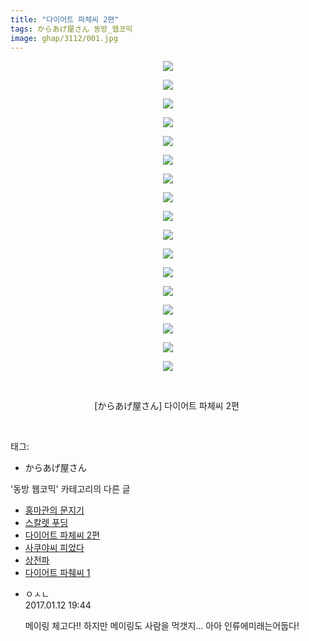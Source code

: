 ```yaml
---
title: "다이어트 파체씨 2편"
tags: からあげ屋さん 동방_웹코믹
image: ghap/3112/001.jpg
---
```

<div class="article">
<p style="text-align: center; clear: none; float: none;"><img src="{{ site.nasurl }}/ghap/3112/001.jpg"/></p>
<p style="text-align: center; clear: none; float: none;"><img src="{{ site.nasurl }}/ghap/3112/002.jpg"/></p>
<p style="text-align: center; clear: none; float: none;"><img src="{{ site.nasurl }}/ghap/3112/003.jpg"/></p>
<p style="text-align: center; clear: none; float: none;"><img src="{{ site.nasurl }}/ghap/3112/004.jpg"/></p>
<p style="text-align: center; clear: none; float: none;"><img src="{{ site.nasurl }}/ghap/3112/005.jpg"/></p>
<p style="text-align: center; clear: none; float: none;"><img src="{{ site.nasurl }}/ghap/3112/006.jpg"/></p>
<p style="text-align: center; clear: none; float: none;"><img src="{{ site.nasurl }}/ghap/3112/007.jpg"/></p>
<p style="text-align: center; clear: none; float: none;"><img src="{{ site.nasurl }}/ghap/3112/008.jpg"/></p>
<p style="text-align: center; clear: none; float: none;"><img src="{{ site.nasurl }}/ghap/3112/009.jpg"/></p>
<p style="text-align: center; clear: none; float: none;"><img src="{{ site.nasurl }}/ghap/3112/010.jpg"/></p>
<p style="text-align: center; clear: none; float: none;"><img src="{{ site.nasurl }}/ghap/3112/011.jpg"/></p>
<p style="text-align: center; clear: none; float: none;"><img src="{{ site.nasurl }}/ghap/3112/012.jpg"/></p>
<p style="text-align: center; clear: none; float: none;"><img src="{{ site.nasurl }}/ghap/3112/013.jpg"/></p>
<p style="text-align: center; clear: none; float: none;"><img src="{{ site.nasurl }}/ghap/3112/014.jpg"/></p>
<p style="text-align: center; clear: none; float: none;"><img src="{{ site.nasurl }}/ghap/3112/015.jpg"/></p>
<p style="text-align: center; clear: none; float: none;"><img src="{{ site.nasurl }}/ghap/3112/016.jpg"/></p>
<p style="text-align: center; clear: none; float: none;"><img src="{{ site.nasurl }}/ghap/3112/017.jpg"/></p>
<p style="text-align: center; clear: none; float: none;"><br/></p>
<p style="text-align: center; clear: none; float: none;">[からあげ屋さん] 다이어트 파체씨 2편 </p>
<p><br/></p>
</div><div class="tagTrail">
<p>태그: </p>
<ul>
<li>からあげ屋さん</li>
</ul>
</div><div class="another">
<p>'동방 웹코믹' 카테고리의 다른 글</p>
<ul>
<li><a href="/2017-03-13-ghap_3163">홍마관의 문지기</a></li>
<li><a href="/2017-02-04-ghap_3141">스칼렛 푸딩</a></li>
<li><a href="/2017-01-12-ghap_3112">다이어트 파체씨 2편</a></li>
<li><a href="/2017-01-12-ghap_3110">사쿠야씨 피었다</a></li>
<li><a href="/2017-01-10-ghap_3100">상전파</a></li>
<li><a href="/2017-01-10-ghap_3099">다이어트 파췌씨 1</a></li>
</ul>
</div><div class="cb_module cb_fluid">
<div class="cb_wrt cb_profile">
<div class="comment">
<ul>
<li class="cb_thumb_off" id="comment14890188">
<div class="cb_comment_area">
<div class="cb_info_area">
<div class="cb_section">
<span class="cb_nick_name">ㅇㅅㄴ</span>
</div>
<div class="cb_section">
<span class="cb_date">2017.01.12 19:44 </span>
</div>
</div>
<div class="cb_dsc_comment">
<p class="cb_dsc">
											메이링 체고다!! 하지만 메이링도 사람을 먹갯지... 아아 인류에미래는어둡다!
										</p>
</div>
</div></li>
</ul>
</div>
</div><!-- commentList close -->
</div>